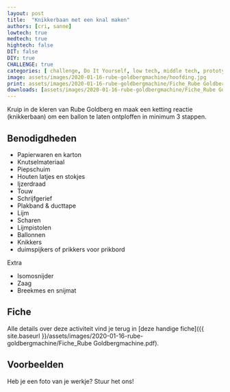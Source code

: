 ```yaml
---
layout: post
title:  "Knikkerbaan met een knal maken"
authors: [cri, sanne] 
lowtech: true
medtech: true
hightech: false
DIT: false
DIY: true
CHALLENGE: true
categories: [ challenge, Do It Yourself, low tech, middle tech, prototyping ]
image: assets/images/2020-01-16-rube-goldbergmachine/hoofding.jpg
print: assets/images/2020-01-16-rube-goldbergmachine/Fiche_Rube Goldbergmachine.pdf
downloads: [assets/images/2020-01-16-rube-goldbergmachine/Fiche_Rube Goldbergmachine.pdf, assets/images/2020-01-16-rube-goldbergmachine/Fiche_Rube Goldbergmachine.pptx]
---
```

Kruip in de kleren van Rube Goldberg en maak een ketting reactie (knikkerbaan) om een ballon te laten ontploffen in minimum 3 stappen.

## Benodigdheden

* Papierwaren en karton
* Knutselmateriaal
* Piepschuim
* Houten latjes en stokjes
* Ijzerdraad
* Touw
* Schrijfgerief
* Plakband & ducttape
* Lijm
* Scharen
* Lijmpistolen
* Ballonnen
* Knikkers
* duimspijkers of prikkers voor prikbord

Extra

* Isomosnijder
* Zaag
* Breekmes en snijmat


## Fiche
Alle details over deze activiteit vind je terug in [deze handige fiche]({{ site.baseurl }}/assets/images/2020-01-16-rube-goldbergmachine/Fiche_Rube Goldbergmachine.pdf).

## Voorbeelden
Heb je een foto van je werkje? Stuur het ons!